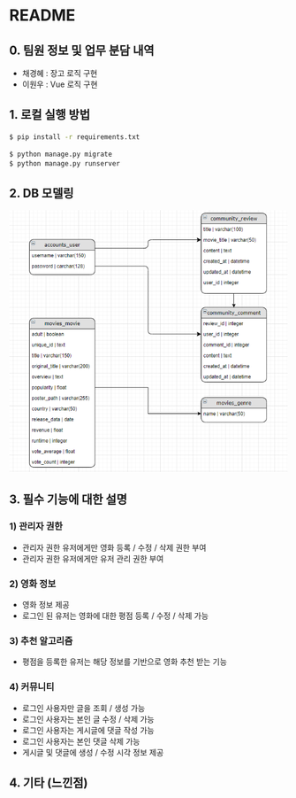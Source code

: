 # README



## 0. 팀원 정보 및 업무 분담 내역

* 채경혜 : 장고 로직 구현
* 이원우 : Vue 로직 구현



## 1. 로컬 실행 방법

```bash
$ pip install -r requirements.txt
```

```bash
$ python manage.py migrate
$ python manage.py runserver
```



## 2. DB 모델링

![ERD](README.assets/ERD.png)



## 3. 필수 기능에 대한 설명

### 1) 관리자 권한

* 관리자 권한 유저에게만 영화 등록 / 수정 / 삭제 권한 부여
* 관리자 권한 유저에게만 유저 관리 권한 부여



### 2) 영화 정보

* 영화 정보 제공
* 로그인 된 유저는 영화에 대한 평점 등록 / 수정 / 삭제 가능



### 3) 추천 알고리즘

* 평점을 등록한 유저는 해당 정보를 기반으로 영화 추천 받는 기능



### 4) 커뮤니티

* 로그인 사용자만 글을 조회 / 생성 가능
* 로그인 사용자는 본인 글 수정 / 삭제 가능
* 로그인 사용자는 게시글에 댓글 작성 가능
* 로그인 사용자는 본인 댓글 삭제 가능
* 게시글 및 댓글에 생성 / 수정 시각 정보 제공



## 4. 기타 (느낀점)



